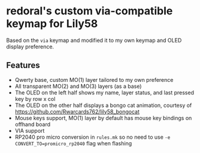 # redoral's custom via-compatible keymap for Lily58

Based on the `via` keymap and modified it to my own keymap and OLED display preference.

## Features

-   Qwerty base, custom MO(1) layer tailored to my own preference
-   All transparent MO(2) and MO(3) layers (as a base)
-   The OLED on the left half shows my name, layer status, and last pressed key by row x col
-   The OLED on the other half displays a bongo cat animation, courtesy of https://github.com/Rwarcards762/lily58_bongocat
-   Mouse keys support, MO(1) layer by default has mouse key bindings on offhand board
-   VIA support
-   RP2040 pro micro conversion in `rules.mk` so no need to use `-e CONVERT_TO=promicro_rp2040` flag when flashing
